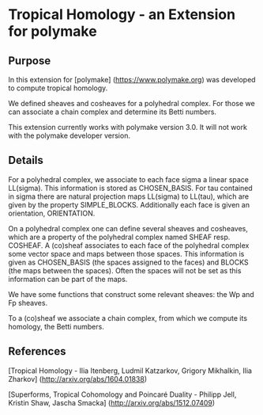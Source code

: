 # Tropical Homology - an Extension for polymake

## Purpose
In this extension for [polymake] (https://www.polymake.org) was developed to compute tropical homology. 

We defined sheaves and cosheaves for a polyhedral complex. For those we can associate 
a chain complex and determine its Betti numbers. 

This extension currently works with polymake version 3.0. It will not work with the polymake developer version.

## Details
For a polyhedral complex, we associate to each face sigma a linear space LL(sigma). 
This information is stored as CHOSEN_BASIS. 
For tau contained in sigma there are natural projection maps LL(sigma) to LL(tau), 
which are given by the property SIMPLE_BLOCKS.
Additionally each face is given an orientation, ORIENTATION.


On a polyhedral complex one can define several sheaves and cosheaves, which are 
a property of the polyhedral complex named SHEAF resp. COSHEAF.
A (co)sheaf associates to each face of the polyhedral complex some vector space 
and maps between those spaces. This information is given as CHOSEN_BASIS (the spaces 
assigned to the faces) and BLOCKS (the maps between the spaces).
Often the spaces will not be set as this information can be part of the maps.

We have some functions that construct some relevant sheaves: the Wp and Fp sheaves.

To a (co)sheaf we associate a chain complex, from which we compute its homology, the Betti numbers.


## References
[Tropical Homology - Ilia Itenberg, Ludmil Katzarkov, Grigory Mikhalkin, Ilia Zharkov] (http://arxiv.org/abs/1604.01838)

[Superforms, Tropical Cohomology and Poincaré Duality - Philipp Jell, Kristin Shaw, Jascha Smacka] (http://arxiv.org/abs/1512.07409)


